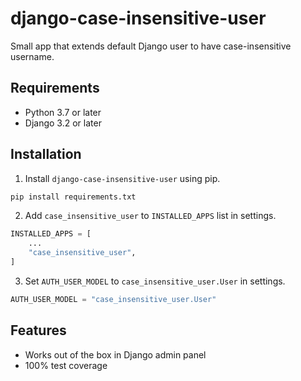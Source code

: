 # django-case-insensitive-user
Small app that extends default Django user to have case-insensitive username.

## Requirements
- Python 3.7 or later
- Django 3.2 or later

## Installation
1. Install `django-case-insensitive-user` using pip.
```bash
pip install requirements.txt
```
2. Add `case_insensitive_user` to `INSTALLED_APPS` list in settings.
```python
INSTALLED_APPS = [
    ...
    "case_insensitive_user",
]
```
3. Set `AUTH_USER_MODEL` to `case_insensitive_user.User` in settings.
```python
AUTH_USER_MODEL = "case_insensitive_user.User"
```

## Features
- Works out of the box in Django admin panel
- 100% test coverage
